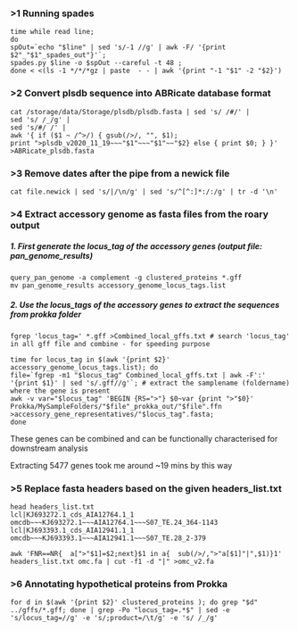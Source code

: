 ### >1 Running spades

```
time while read line; 
do 
spOut=`echo "$line" | sed 's/-1 //g' | awk -F/ '{print $2"_"$1"_spades_out"}'`; 
spades.py $line -o $spOut --careful -t 48 ; 
done < <(ls -1 */*/*gz | paste  - - | awk '{print "-1 "$1" -2 "$2}')
```
### >2 Convert plsdb sequence into ABRicate database format

```
cat /storage/data/Storage/plsdb/plsdb.fasta | sed 's/ /#/' | 
sed 's/ /_/g' | 
sed 's/#/ /' | 
awk '{ if ($1 ~ /^>/) { gsub(/>/, "", $1); 
print ">plsdb_v2020_11_19~~~"$1"~~~"$1"~~"$2} else { print $0; } }' >ABRicate_plsdb.fasta
```
### >3 Remove dates after the pipe from a newick file
```
cat file.newick | sed 's/|/\n/g' | sed 's/^[^:]*:/:/g' | tr -d '\n' 

```
### >4 Extract accessory genome as fasta files from the roary output

##### 1. First generate the locus_tag of the accessory genes (output file: pan_genome_results)

```
query_pan_genome -a complement -g clustered_proteins *.gff
mv pan_genome_results accessory_genome_locus_tags.list
```

##### 2. Use the locus_tags of the accessory genes to extract the sequences from prokka folder
```
fgrep 'locus_tag=' *.gff >Combined_local_gffs.txt # search 'locus_tag' in all gff file and combine - for speeding purpose

time for locus_tag in $(awk '{print $2}' accessory_genome_locus_tags.list); do 
file=`fgrep -m1 "$locus_tag" Combined_local_gffs.txt | awk -F':' '{print $1}' | sed 's/.gff//g'`; # extract the samplename (foldername) where the gene is present
awk -v var="$locus_tag" 'BEGIN {RS=">"} $0~var {print ">"$0}' Prokka/MySampleFolders/"$file"_prokka_out/"$file".ffn >accessory_gene_representatives/"$locus_tag".fasta;  
done 
```

These genes can be combined and can be functionally characterised for downstream analysis

Extracting 5477 genes took me around ~19 mins by this way

### >5 Replace fasta headers based on the given headers_list.txt
```
head headers_list.txt
lcl|KJ693272.1_cds_AIA12764.1_1	omcdb~~~KJ693272.1~~~AIA12764.1~~~S07_TE.24_364-1143
lcl|KJ693393.1_cds_AIA12941.1_1	omcdb~~~KJ693393.1~~~AIA12941.1~~~S07_TE.28_2-379

awk 'FNR==NR{  a[">"$1]=$2;next}$1 in a{  sub(/>/,">"a[$1]"|",$1)}1' headers_list.txt omc.fa | cut -f1 -d "|" >omc_v2.fa

```
### >6 Annotating hypothetical proteins from Prokka

```
for d in $(awk '{print $2}' clustered_proteins ); do grep "$d" ../gffs/*.gff; done | grep -Po "locus_tag=.*$" | sed -e 's/locus_tag=//g' -e 's/;product=/\t/g' -e 's/ /_/g'

```
